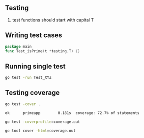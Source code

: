 ## Testing

1. test functions should start with capital T
## Writing test cases
```go
package main
func Test_isPrime(t *testing.T) {}
```
## Running single test
```bash
go test -run Test_XYZ
```

## Testing coverage
```bash
go test -cover . 
 ```
```bash
ok      primeapp        0.181s  coverage: 72.7% of statements

```
```bash
go test -coverprofile=coverage.out
```

```bash
go tool cover -html=coverage.out
```
